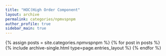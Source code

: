 ```yaml
---
title: "HOC(High Order Component"
layout: archive
permalink: categories/npmvspnpm
author_profile: true
sidebar_main: true
---
```


{% assign posts = site.categories.npmvspnpm %}
{% for post in posts %} {% include archive-single.html type=page.entries_layout %} {% endfor %}
